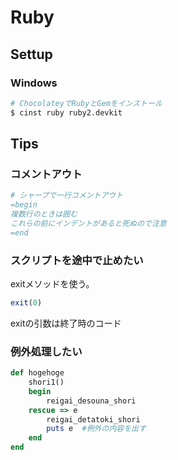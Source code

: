 # Ruby
## Settup
### Windows
```bash
# ChocolateyでRubyとGemをインストール
$ cinst ruby ruby2.devkit
```


## Tips
### コメントアウト
```rb
# シャープで一行コメントアウト
=begin
複数行のときは囲む
これらの前にインデントがあると死ぬので注意
=end
```

### スクリプトを途中で止めたい
exitメソッドを使う。
```rb
exit(0)
```
exitの引数は終了時のコード

### 例外処理したい
```rb
def hogehoge
	shori1()
	begin
		reigai_desouna_shori
	rescue => e
		reigai_detatoki_shori
		puts e	#例外の内容を出す
	end
end
```
